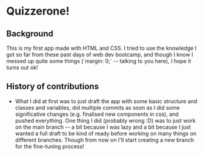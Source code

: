 # Quizzerone!

## Background

This is my first app made with HTML and CSS. I tried to use the knowledge I got so far from these past days of web dev bootcamp, and though I know I messed up quite some things (´margin: 0;´ -- talking to you here), I hope it turns out ok!

## History of contributions

- What I did at first was to just draft the app with some basic structure and classes and variables, did multiple commits as soon as I did some significative changes (e.g. finalised new components in css), and pushed everything. One thing I did (probably wrong :D) was to just work on the main branch -- a bit because I was lazy and a bit because I just wanted a full draft to be kind of ready before working on many things on different branches. Though from now on I'll start creating a new branch for the fine-tuning process!
